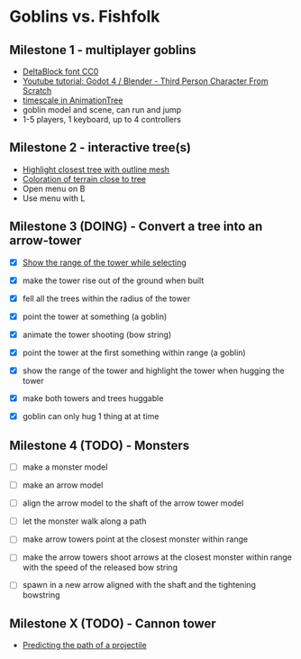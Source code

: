 # Goblins vs. Fishfolk

## Milestone 1 - multiplayer goblins

- [DeltaBlock font CC0](https://www.fontspace.com/delta-block-font-f108775)
- [Youtube tutorial: Godot 4 / Blender - Third Person Character From Scratch](https://youtu.be/VasHZZyPpYU?si=uVCYltNUYqa3C8hG)
- [timescale in AnimationTree](https://github.com/godotengine/godot-proposals/issues/463#issuecomment-585551999)
- goblin model and scene, can run and jump
- 1-5 players, 1 keyboard, up to 4 controllers

## Milestone 2 - interactive tree(s)

- [Highlight closest tree with outline mesh](https://www.reddit.com/r/godot/comments/16ulxqs/does_anybody_knows_how_this_3d_model_outline_is/)
- [Coloration of terrain close to tree](https://www.reddit.com/r/godot/comments/gok070/need_help_getting_world_coordinates_in_shader/)
- Open menu on B
- Use menu with L

## Milestone 3 (DOING) - Convert a tree into an arrow-tower
- [x] [Show the range of the tower while selecting](https://godotshaders.com/shader/sdf-range-rings-3d/)
- [x] make the tower rise out of the ground when built
- [x] fell all the trees within the radius of the tower
- [x] point the tower at something (a goblin)
- [x] animate the tower shooting (bow string)
- [x] point the tower at the first something within range (a goblin)
- [x] show the range of the tower and highlight the tower when hugging the tower
- [x] make both towers and trees huggable
- [x] goblin can only hug 1 thing at at time


## Milestone 4 (TODO) - Monsters
- [ ] make a monster model
- [ ] make an arrow model
- [ ] align the arrow model to the shaft of the arrow tower model
- [ ] let the monster walk along a path
- [ ] make arrow towers point at the closest monster within range
- [ ] make the arrow towers shoot arrows at the closest monster within range with the speed of the released bow string
- [ ] spawn in a new arrow aligned with the shaft and the tightening bowstring



## Milestone X (TODO) - Cannon tower
- [Predicting the path of a projectile](https://forum.godotengine.org/t/predict-the-path-of-a-projectile/23554)
